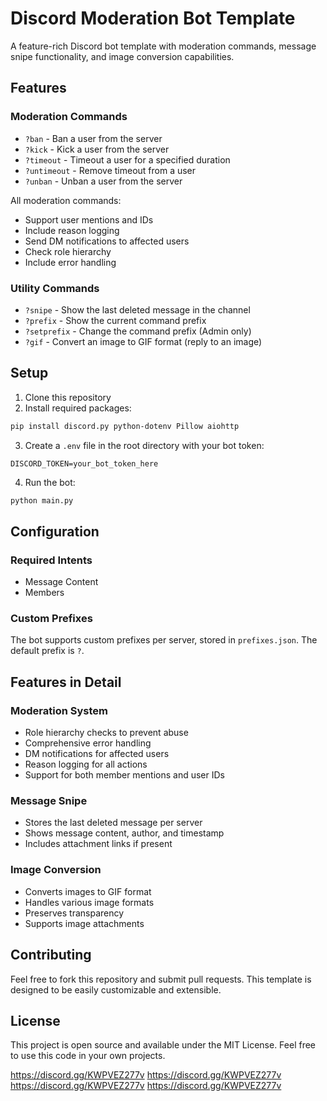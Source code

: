# Discord Moderation Bot Template

A feature-rich Discord bot template with moderation commands, message snipe functionality, and image conversion capabilities.

## Features

### Moderation Commands
- `?ban` - Ban a user from the server
- `?kick` - Kick a user from the server
- `?timeout` - Timeout a user for a specified duration
- `?untimeout` - Remove timeout from a user
- `?unban` - Unban a user from the server

All moderation commands:
- Support user mentions and IDs
- Include reason logging
- Send DM notifications to affected users
- Check role hierarchy
- Include error handling

### Utility Commands
- `?snipe` - Show the last deleted message in the channel
- `?prefix` - Show the current command prefix
- `?setprefix` - Change the command prefix (Admin only)
- `?gif` - Convert an image to GIF format (reply to an image)

## Setup

1. Clone this repository
2. Install required packages:
```bash
pip install discord.py python-dotenv Pillow aiohttp
```

3. Create a `.env` file in the root directory with your bot token:
```
DISCORD_TOKEN=your_bot_token_here
```

4. Run the bot:
```bash
python main.py
```

## Configuration

### Required Intents
- Message Content
- Members

### Custom Prefixes
The bot supports custom prefixes per server, stored in `prefixes.json`. The default prefix is `?`.

## Features in Detail

### Moderation System
- Role hierarchy checks to prevent abuse
- Comprehensive error handling
- DM notifications for affected users
- Reason logging for all actions
- Support for both member mentions and user IDs

### Message Snipe
- Stores the last deleted message per server
- Shows message content, author, and timestamp
- Includes attachment links if present

### Image Conversion
- Converts images to GIF format
- Handles various image formats
- Preserves transparency
- Supports image attachments

## Contributing

Feel free to fork this repository and submit pull requests. This template is designed to be easily customizable and extensible.

## License

This project is open source and available under the MIT License. Feel free to use this code in your own projects. 

https://discord.gg/KWPVEZ277v
https://discord.gg/KWPVEZ277v
https://discord.gg/KWPVEZ277v
https://discord.gg/KWPVEZ277v

